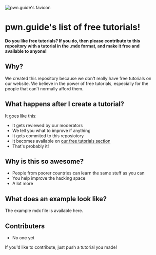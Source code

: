 
![pwn.guide's favicon](https://pwn.guide/favicon.ico)
# pwn.guide's list of free tutorials!
**Do you like free tutorials? If you do, then please contribute to this repository with a tutorial in the .mdx format, and make it free and available to anyone!**

## Why?
We created this repository because we don't really have free tutorials on our website. We believe in the power of free tutorials, especially for the people that can't normally afford them.

## What happens after I create a tutorial?
It goes like this:
* It gets reviewed by our moderators
* We tell you what to improve if anything
* It gets commited to this reposiotory
* It becomes available on [our free tutorials section](https://pwn.guide/tutorials)
* That's probably it!





## Why is this so awesome?

* People from poorer countries can learn the same stuff as you can
* You help improve the hacking space
* A lot more

## What does an example look like?

The example mdx file is available here.


## Contributers

* No one yet

If you'd like to contribute, just push a tutorial you made!

